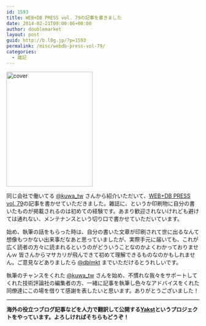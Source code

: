 ```yaml
---
id: 1593
title: WEB+DB PRESS vol. 79の記事を書きました
date: 2014-02-21T09:00:06+00:00
author: doublemarket
layout: post
guid: http://b.l0g.jp/?p=1593
permalink: /misc/webdb-press-vol-79/
categories:
  - 雑記
---
```


[<img class="size-medium wp-image-1594 alignnone" style="border: 0px;" alt="cover" src="http://b.l0g.jp/wp-content/uploads/2014/02/cover-225x300.jpg" width="225" height="300" srcset="http://b.l0g.jp/wp-content/uploads/2014/02/cover-225x300.jpg 225w, http://b.l0g.jp/wp-content/uploads/2014/02/cover-768x1024.jpg 768w, http://b.l0g.jp/wp-content/uploads/2014/02/cover-900x1200.jpg 900w, http://b.l0g.jp/wp-content/uploads/2014/02/cover.jpg 1224w" sizes="(max-width: 225px) 100vw, 225px" />](http://b.l0g.jp/wp-content/uploads/2014/02/cover.jpg)

同じ会社で働いてる [@kuwa_tw](https://twitter.com/kuwa_tw) さんから紹介いただいて、<a title="WEB+DB PRESS vol. 79" href="http://gihyo.jp/magazine/wdpress/archive/2014/vol79" target="_blank">WEB+DB PRESS vol. 79</a>の記事を書かせていただきました。雑誌に、というか印刷物に自分の書いたものが掲載されるのは初めての経験です。あまり歓迎されないけれども避けては通れない、メンテナンスという切り口で書かせていただいています。

始め、執筆の話をもらった時は、自分の書いた文章が印刷されて世に出るなんて想像もつかない出来事だなあと思っていましたが、実際手元に届いても、これが広く読者の方々に読まれるというのがどういうことなのかよくわかっておりませんｗ 皆さんからマサカリが飛んできて初めて理解できるものなのかもしれません。ご意見などありましたら [@dblmkt](https://twitter.com/dblmkt) までいただけるとうれしいです。

執筆のチャンスをくれた [@kuwa_tw](https://twitter.com/kuwa_tw) さんを始め、不慣れな我々をサポートしてくれた技術評論社の編集者の方、一緒に記事を執筆し色々なアドバイスをくれた同僚達にこの場を借りて感謝を表したいと思います。ありがとうございました！

* * *

**海外の役立つブログ記事などを人力で翻訳して公開する[Yakst](https://yakst.com/ja)というプロジェクトをやっています。よろしければそちらもどうぞ！**
